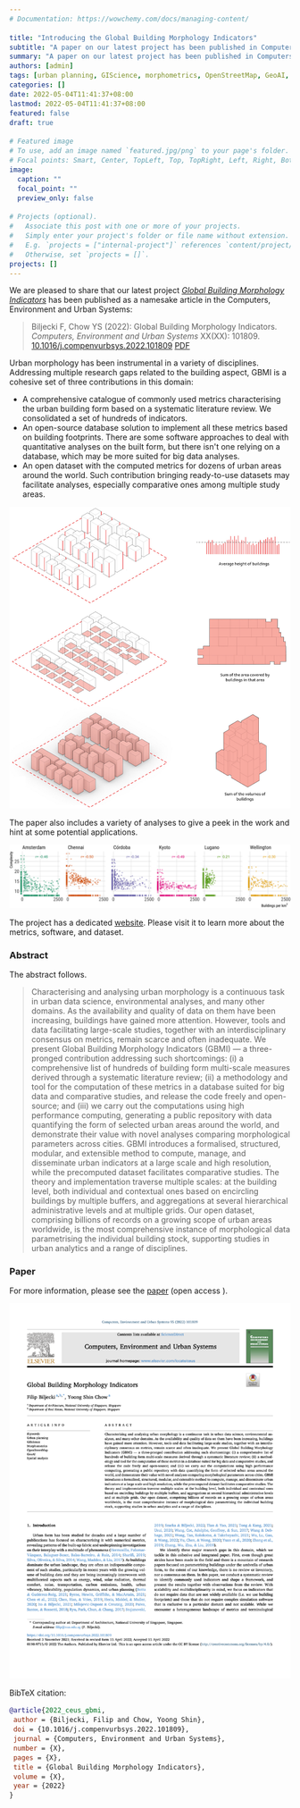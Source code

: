 ```yaml
---
# Documentation: https://wowchemy.com/docs/managing-content/

title: "Introducing the Global Building Morphology Indicators"
subtitle: "A paper on our latest project has been published in Computers, Environment and Urban Systems. And more."
summary: "A paper on our latest project has been published in Computers, Environment and Urban Systems. And more."
authors: [admin]
tags: [urban planning, GIScience, morphometrics, OpenStreetMap, GeoAI, spatial analysis]
categories: []
date: 2022-05-04T11:41:37+08:00
lastmod: 2022-05-04T11:41:37+08:00
featured: false
draft: true

# Featured image
# To use, add an image named `featured.jpg/png` to your page's folder.
# Focal points: Smart, Center, TopLeft, Top, TopRight, Left, Right, BottomLeft, Bottom, BottomRight.
image:
  caption: ""
  focal_point: ""
  preview_only: false

# Projects (optional).
#   Associate this post with one or more of your projects.
#   Simply enter your project's folder or file name without extension.
#   E.g. `projects = ["internal-project"]` references `content/project/deep-learning/index.md`.
#   Otherwise, set `projects = []`.
projects: []
---
```


We are pleased to share that our latest project [_Global Building Morphology Indicators_](/project/gbmi/) has been 
published as a namesake article in the Computers, Environment and Urban Systems:

> Biljecki F, Chow YS (2022): Global Building Morphology Indicators. _Computers, Environment and Urban Systems_ XX(XX): 101809.
> [<i class="ai ai-doi-square ai"></i>10.1016/j.compenvurbsys.2022.101809](https://doi.org/10.1016/j.compenvurbsys.2022.101809) [<i class="far fa-file-pdf"></i> PDF](/publication/2022-ceus-gbmi/2022-ceus-gbmi.pdf)</i><i class="ai ai-open-access-square ai"></i>

Urban morphology has been instrumental in a variety of disciplines. 
Addressing multiple research gaps related to the building aspect, GBMI is a cohesive set of three contributions in this domain:

* A comprehensive catalogue of commonly used metrics characterising the urban building form based on a systematic literature review. We consolidated a set of hundreds of indicators.
* An open-source database solution to implement all these metrics based on building footprints. There are some software approaches to deal with quantitative analyses on the built form, but there isn't one relying on a database, which may be more suited for big data analyses.
* An open dataset with the computed metrics for dozens of urban areas around the world. Such contribution bringing ready-to-use datasets may facilitate analyses, especially comparative ones among multiple study areas.

![](zone-level2.jpg "Examples of aggregated indicators that are based on summary statistics from an array of values such as building heights. Each of these indicators has several counterparts pertaining to the same array of values, such as minimum value and standard deviation.")

The paper also includes a variety of analyses to give a peek in the work and hint at some potential applications.

![](complexity_corr.png "The relationship between the complexity of buildings and their normalised number in a zone. These two aggregated indicators are usually negatively correlated, with some exceptions.")

The project has a dedicated [website](/project/gbmi).
Please visit it to learn more about the metrics, software, and dataset.

### Abstract

The abstract follows.

> Characterising and analysing urban morphology is a continuous task in urban data science, environmental analyses, and many other domains. As the availability and quality of data on them have been increasing, buildings have gained more attention. However, tools and data facilitating large-scale studies, together with an interdisciplinary consensus on metrics, remain scarce and often inadequate. We present Global Building Morphology Indicators (GBMI) — a three-pronged contribution addressing such shortcomings: (i) a comprehensive list of hundreds of building form multi-scale measures derived through a systematic literature review; (ii) a methodology and tool for the computation of these metrics in a database suited for big data and comparative studies, and release the code freely and open-source; and (iii) we carry out the computations using high performance computing, generating a public repository with data quantifying the form of selected urban areas around the world, and demonstrate their value with novel analyses comparing morphological parameters across cities. GBMI introduces a formalised, structured, modular, and extensible method to compute, manage, and disseminate urban indicators at a large scale and high resolution, while the precomputed dataset facilitates comparative studies. The theory and implementation traverse multiple scales: at the building level, both individual and contextual ones based on encircling buildings by multiple buffers, and aggregations at several hierarchical administrative levels and at multiple grids. Our open dataset, comprising billions of records on a growing scope of urban areas worldwide, is the most comprehensive instance of morphological data parametrising the individual building stock, supporting studies in urban analytics and a range of disciplines.


### Paper 

For more information, please see the [paper](/publication/2022-ceus-gbmi/) (open 
access <i class="ai ai-open-access-square ai"></i>).

[![](page-one.png)](/publication/2022-ceus-gbmi/)

BibTeX citation:
```bibtex
@article{2022_ceus_gbmi,
 author = {Biljecki, Filip and Chow, Yoong Shin},
 doi = {10.1016/j.compenvurbsys.2022.101809},
 journal = {Computers, Environment and Urban Systems},
 number = {X},
 pages = {X},
 title = {Global Building Morphology Indicators},
 volume = {X},
 year = {2022}
}
```


